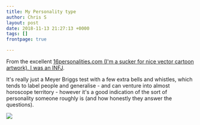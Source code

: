 ```yaml
---
title: My Personality type
author: Chris S
layout: post
date: 2018-11-13 21:27:13 +0000
tags: []
frontpage: true

---
```

From the excellent [16personalities.com (I'm a sucker for nice vector cartoon artwork), I was an INFJ](https://www.16personalities.com/infj-personality). 

It's really just a Meyer Briggs test with a few extra bells and whistles, which tends to label people and generalise - and can venture into almost horoscope territory - however it's a good indication of the sort of personality someone roughly is (and how honestly they answer the questions).

![](/assets/2018/personality.png)
